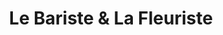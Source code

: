 ---
title: "Le Bariste & La Fleuriste"
url: /gatineau/le-bariste-and-la-fleuriste/
shop: florist
---